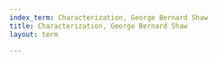 ```yaml
---
index_term: Characterization, George Bernard Shaw
title: Characterization, George Bernard Shaw
layout: term

---
```

